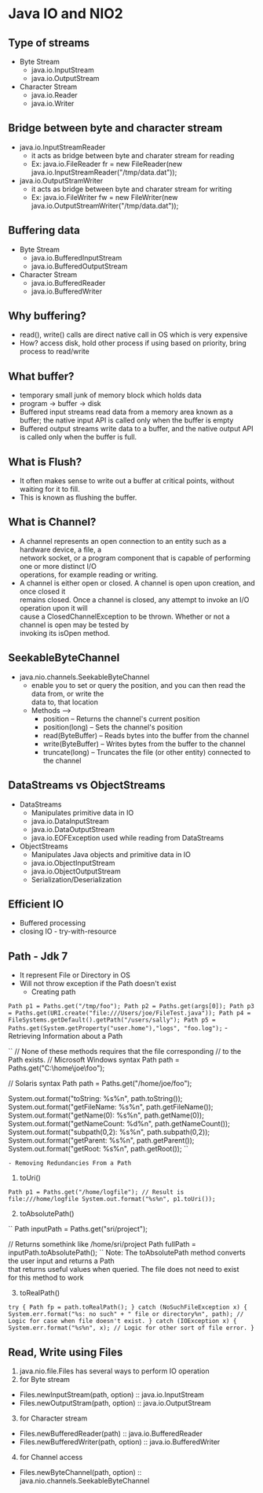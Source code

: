# Java IO and NIO2


## Type of streams
* Byte Stream
  - java.io.InputStream
  - java.io.OutputStream
* Character Stream
  - java.io.Reader
  - java.io.Writer


## Bridge between byte and character stream
* java.io.InputStreamReader
  - it acts as bridge between byte and charater stream for reading
  - Ex: java.io.FileReader fr = new FileReader(new java.io.InputStreamReader("/tmp/data.dat"));
* java.io.OutputStramWriter
  - it acts as bridge between byte and charater stream for writing
  - Ex: java.io.FileWriter fw = new FileWriter(new java.io.OutputStreamWriter("/tmp/data.dat"));


## Buffering data
* Byte Stream
	- java.io.BufferedInputStream
	- java.io.BufferedOutputStream
* Character Stream
	- java.io.BufferedReader
	- java.io.BufferedWriter


## Why buffering?
* read(), write() calls are direct native call in OS which is very expensive
* How? access disk, hold other process if using based on priority, bring process to read/write


## What buffer?
* temporary small junk of memory block which holds data
* program -> buffer -> disk
* Buffered input streams read data from a memory area known as a buffer; the native input API 
is called only when the buffer is empty
* Buffered output streams write data to a buffer, and the native output API is called only 
when the buffer is full.


## What is Flush?
* It often makes sense to write out a buffer at critical points, without waiting for it to fill. 
* This is known as flushing the buffer. 

## What is Channel?
* A channel represents an open connection to an entity such as a hardware device, a file, a  
network socket, or a program component that is capable of performing one or more distinct I/O  
operations, for example reading or writing.
* A channel is either open or closed. A channel is open upon creation, and once closed it  
remains closed. Once a channel is closed, any attempt to invoke an I/O operation upon it will  
cause a ClosedChannelException to be thrown. Whether or not a channel is open may be tested by  
invoking its isOpen method.


## SeekableByteChannel 
* java.nio.channels.SeekableByteChannel
  - enable you to set or query the position, and you can then read the data from, or write the    
  data to, that location  
  - Methods --> 
    + position – Returns the channel's current position
	+ position(long) – Sets the channel's position
	+ read(ByteBuffer) – Reads bytes into the buffer from the channel
	+ write(ByteBuffer) – Writes bytes from the buffer to the channel
	+ truncate(long) – Truncates the file (or other entity) connected to the channel
 
 
## DataStreams vs ObjectStreams
* DataStreams
	- Manipulates primitive data in IO
	- java.io.DataInputStream
	- java.io.DataOutputStream
	- java.io.EOFException used while reading from DataStreams
* ObjectStreams
	- Manipulates Java objects and primitive data in IO
	- java.io.ObjectInputStream
	- java.io.ObjectOutputStream
	- Serialization/Deserialization


## Efficient IO
* Buffered processing
* closing IO - try-with-resource

## Path - Jdk 7
* It represent File or Directory in OS
* Will not throw exception if the Path doesn't exist
	- Creating path

``
Path p1 = Paths.get("/tmp/foo");
Path p2 = Paths.get(args[0]);
Path p3 = Paths.get(URI.create("file:///Users/joe/FileTest.java"));
Path p4 = FileSystems.getDefault().getPath("/users/sally");
Path p5 = Paths.get(System.getProperty("user.home"),"logs", "foo.log");
``
	- Retrieving Information about a Path

``
// None of these methods requires that the file corresponding
// to the Path exists.
// Microsoft Windows syntax
Path path = Paths.get("C:\\home\\joe\\foo");

// Solaris syntax
Path path = Paths.get("/home/joe/foo");

System.out.format("toString: %s%n", path.toString());
System.out.format("getFileName: %s%n", path.getFileName());
System.out.format("getName(0): %s%n", path.getName(0));
System.out.format("getNameCount: %d%n", path.getNameCount());
System.out.format("subpath(0,2): %s%n", path.subpath(0,2));
System.out.format("getParent: %s%n", path.getParent());
System.out.format("getRoot: %s%n", path.getRoot());
``

	- Removing Redundancies From a Path
1. toUri()

``
Path p1 = Paths.get("/home/logfile");
// Result is file:///home/logfile
System.out.format("%s%n", p1.toUri());
``

2. toAbsolutePath()

``
Path inputPath = Paths.get("sri/project");

// Returns somethink like /home/sri/project
Path fullPath = inputPath.toAbsolutePath();
``
Note: The toAbsolutePath method converts the user input and returns a Path   
that returns useful values when queried. The file does not need to exist  
for this method to work  

3. toRealPath()

``
try {
    Path fp = path.toRealPath();
} catch (NoSuchFileException x) {
    System.err.format("%s: no such" + " file or directory%n", path);
    // Logic for case when file doesn't exist.
} catch (IOException x) {
    System.err.format("%s%n", x);
    // Logic for other sort of file error.
}
``


## Read, Write using Files
1. java.nio.file.Files has several ways to perform IO operation
2. for Byte stream
 * Files.newInputStream(path, option) :: java.io.InputStream
 * Files.newOutputStram(path, option) :: java.io.OutputStream
3. for Character stream
 * Files.newBufferedReader(path) :: java.io.BufferedReader
 * Files.newBufferedWriter(path, option) :: java.io.BufferedWriter
4. for Channel access
 * Files.newByteChannel(path, option) :: java.nio.channels.SeekableByteChannel




